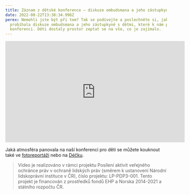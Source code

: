 ```yaml
---
title: Záznam z dětské konference – diskuze ombudsmana a jeho zástupkyně s dětmi
date: 2022-08-22T13:38:34.996Z
perex: Nemohli jste být při tom? Tak se podívejte a poslechněte si, jak
  probíhala diskuze ombudsmana a jeho zástupkyně s dětmi, které k nám přijely na
  konferenci. Děti dostaly prostor zeptat se na vše, co je zajímalo.
---
```

<iframe width="560" height="315" src="https://www.youtube.com/embed/WRqEZI7fLvs" title="YouTube video player" frameborder="0" allow="accelerometer; autoplay; clipboard-write; encrypted-media; gyroscope; picture-in-picture" allowfullscreen></iframe>



Jaká atmosféra panovala na naší konferenci pro děti se můžete kouknout také ve [fotoreportáži](https://deti.ochrance.cz/aktualne/jak_to_vypadalo_na_nasi_konferenci/) nebo na [Déčku](https://decko.ceskatelevize.cz/video/e222411000160616).

> Video je realizováno v rámci projektu Posílení aktivit veřejného ochránce práv v ochraně lidských práv (směrem k ustanovení Národní lidskoprávní instituce v ČR), číslo projektu: LP-PDP3-001. Tento projekt je financován z prostředků fondů EHP a Norska 2014-2021 a státního rozpočtu ČR.